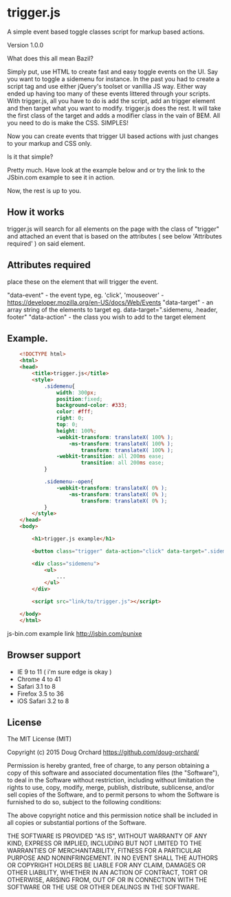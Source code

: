 # trigger.js
A simple event based toggle classes script for markup based actions.

Version 1.0.0

What does this all mean Bazil?

Simply put, use HTML to create fast and easy toggle events on the UI. Say you want to toggle a sidemenu for instance. In the past you had to create a script tag and use either jQuery's toolset or vanillia JS way. Either way ended up having too many of these events littered through your scripts. With trigger.js, all you have to do is add the script, add an trigger element and then target what you want to modify. trigger.js does the rest. It will take the first class of the target and adds a modifier class in the vain of BEM. All you need to do is make the CSS. SIMPLES!

Now you can create events that trigger UI based actions with just changes to your markup and CSS only.

Is it that simple?

Pretty much. Have look at the example below and or try the link to the JSbin.com example to see it in action.

Now, the rest is up to you.

## How it works
trigger.js will search for all elements on the page with the class of "trigger" and attached an event that is based on the attributes ( see below 'Attributes required' ) on said element.

## Attributes required

place these on the element that will trigger the event.

"data-event" - the event type, eg. 'click', 'mouseover' - https://developer.mozilla.org/en-US/docs/Web/Events
"data-target" - an array string of the elements to target eg. data-target=".sidemenu, .header, footer"
"data-action" - the class you wish to add to the target element

## Example.

```html
	<!DOCTYPE html>
	<html>
	<head>
		<title>trigger.js</title>
		<style>
			.sidemenu{
				width: 300px;
				position:fixed;
				background-color: #333;
				color: #fff;
				right: 0;
				top: 0;
				height: 100%;
				-webkit-transform: translateX( 100% );
					-ms-transform: translateX( 100% );
						transform: translateX( 100% );
				-webkit-transition: all 200ms ease;
						transition: all 200ms ease;
			}

			.sidemenu--open{
				-webkit-transform: translateX( 0% );
					-ms-transform: translateX( 0% );
						transform: translateX( 0% );
			}
		</style>
	</head>
	<body>

		<h1>trigger.js example</h1>

		<button class="trigger" data-action="click" data-target=".sidemenu" data-trigger="open">Click me</button>

		<div class="sidemenu">
			<ul>
				...
			</ul>
		</div>

		<script src="link/to/trigger.js"></script>

	</body>
	</html>
```

js-bin.com example link http://jsbin.com/punixe

## Browser support
 - IE 9 to 11 ( i'm sure edge is okay )
 - Chrome 4 to 41
 - Safari 3.1 to 8
 - Firefox 3.5 to 36
 - iOS Safari 3.2 to 8

## License

The MIT License (MIT)

Copyright (c) 2015 Doug Orchard
https://github.com/doug-orchard/

Permission is hereby granted, free of charge, to any person obtaining a copy of this software and associated documentation files (the "Software"), to deal in the Software without restriction, including without limitation the rights to use, copy, modify, merge, publish, distribute, sublicense, and/or sell copies of the Software, and to permit persons to whom the Software is furnished to do so, subject to the following conditions:

The above copyright notice and this permission notice shall be included in all copies or substantial portions of the Software.

THE SOFTWARE IS PROVIDED "AS IS", WITHOUT WARRANTY OF ANY KIND, EXPRESS OR IMPLIED, INCLUDING BUT NOT LIMITED TO THE WARRANTIES OF MERCHANTABILITY, FITNESS FOR A PARTICULAR PURPOSE AND NONINFRINGEMENT. IN NO EVENT SHALL THE AUTHORS OR COPYRIGHT HOLDERS BE LIABLE FOR ANY CLAIM, DAMAGES OR OTHER LIABILITY, WHETHER IN AN ACTION OF CONTRACT, TORT OR OTHERWISE, ARISING FROM, OUT OF OR IN CONNECTION WITH THE SOFTWARE OR THE USE OR OTHER DEALINGS IN THE SOFTWARE.
